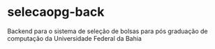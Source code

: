 # selecaopg-back
Backend para o sistema de seleção de bolsas para pós graduação de computação da Universidade Federal da Bahia
